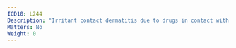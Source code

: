 ```yaml
---
ICD10: L244
Description: "Irritant contact dermatitis due to drugs in contact with skin"
Matters: No
Weight: 0
---
```


